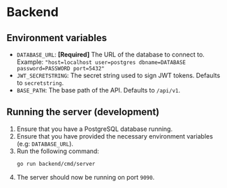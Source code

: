 # Backend

## Environment variables

- `DATABASE_URL`: **[Required]** The URL of the database to connect to. Example: 
  `"host=localhost user=postgres dbname=DATABASE password=PASSWORD port=5432"`
- `JWT_SECRETSTRING`: The secret string used to sign JWT tokens. Defaults to `secretstring`.
- `BASE_PATH`: The base path of the API. Defaults to `/api/v1`.

## Running the server (development)

1. Ensure that you have a PostgreSQL database running.
2. Ensure that you have provided the necessary environment variables (e.g: `DATABASE_URL`).
3. Run the following command:
    ```bash
    go run backend/cmd/server
    ```
4. The server should now be running on port `9090`.
